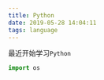 ```yaml
---
title: Python
date: 2019-05-28 14:04:11
tags: language
---
```


最近开始学习`Python`

```python
import os
```